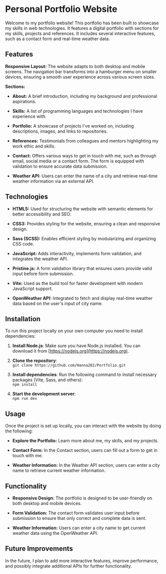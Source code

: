 ﻿# Personal Portfolio Website
Welcome to my portfolio website! This portfolio has been built to showcase my skills in web technologies. It features a digital portfolio with sections for my skills, projects and references. It includes several interactive features, such as a contact form and real-time weather data.



## Features
**Responsive Layout:** The website adapts to both desktop and mobile screens. The navigation bar transforms into a hamburger menu on smaller devices, ensuring a smooth user experience across various screen sizes.

**Sections:** 
- **About:** A brief introduction, including my background and professional aspirations.

- **Skills:** A list of programming languages and technologies I have experience with.

- **Portfolio:** A showcase of projects I've worked on, including descriptions, images, and links to repositories.

- **References:** Testimonials from colleagues and mentors highlighting my work ethic and skills.

- **Contact:** Offers various ways to get in touch with me, such as through email, social media or a contact form. The form is equipped with validation to ensure accurate data submission.

- **Weather API:** Users can enter the name of a city and retrieve real-time weather information via an external API.

## Technologies
- **HTML5:** Used for structuring the website with semantic elements for better accessibility and SEO.

- **CSS3:** Provides styling for the website, ensuring a clean and responsive design.

- **Sass (SCSS):** Enables efficient styling by modularizing and organizing CSS code.

- **JavaScript:** Adds interactivity, implements form validation, and integrates the weather API.

- **Pristine.js:** A form validation library that ensures users provide valid input before form submission.

- **Vite:** Used as the build tool for faster development with modern JavaScript support.

- **OpenWeather API:** Integrated to fetch and display real-time weather data based on the user's input of city name.



## Installation
To run this project locally on your own computer you need to install dependencies:
1. **Install Node.js**: Make sure you have Node.js installed. You can download it from [https://nodejs.org](https://nodejs.org).

2. **Clone the repository**:  
   `git clone https://github.com/Hanna282/Portfolio.git`

3. **Install dependencies**: Run the following command to install necessary packages (Vite, Sass, and others):  
   `npm install`

4. **Start the development server**:  
   `npm run dev`



## Usage
Once the project is set up locally, you can interact with the website by doing the following:
-	**Explore the Portfolio:** Learn more about me, my skills, and my projects.

-	**Contact Form:** In the Contact section, users can fill out a form to get in touch with me.

-	**Weather Information:** In the Weather API section, users can enter a city name to retrieve current weather information.

## Functionality
- **Responsive Design:** The portfolio is designed to be user-friendly on both desktop and mobile devices.

- **Form Validation:** The contact form validates user input before submission to ensure that only correct and complete data is sent.

- **Weather Information:** Users can enter a city name to get current weather data using the OpenWeather API.



## Future Improvements
In the future, I plan to add more interactive features, improve performance, and possibly integrate additional APIs for further functionality.

